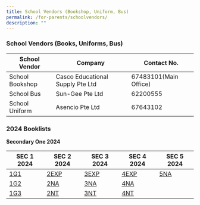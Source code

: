 ```yaml
---
title: School Vendors (Bookshop, Uniform, Bus)
permalink: /for-parents/schoolvendors/
description: ""
---
```

### School Vendors (Books, Uniforms, Bus)



| **School Vendor** | **Company** | **Contact** **No.** |
| -------- | -------- | -------- |
| School Bookshop    | Casco Educational  Supply Pte Ltd    | 67483101(Main Office)     |
| School Bus | Sun-Gee Pte Ltd | 62200555 |
|School Uniform| Asencio Pte Ltd| 67643102|

### 2024 Booklists

**Secondary One 2024**

| SEC 1 2024 | SEC 2 2024 | SEC 3 2024 |SEC 4 2024 |SEC 5 2024 |
| -------- | -------- | -------- | -------- | -------- |
| [1G1](/files/BOOKSHOP%20MATTERS/loyang%20view%20sec%20sch%20(lvss)%20-%202024%20booklist%202024%20(sec%201g1).pdf)   | [2EXP](/files/BOOKSHOP%20MATTERS/loyang%20view%20sec%20sch%20(lvss)%20-%202024%20booklist%202024%20(sec%202e).pdf)    |   [3EXP](/files/BOOKSHOP%20MATTERS/loyang%20view%20sec%20sch%20(lvss)%20-%202024%20booklist%202024%20(sec%203e).pdf)     |[4EXP](/files/BOOKSHOP%20MATTERS/loyang%20view%20sec%20sch%20(lvss)%20-%202024%20booklist%202024%20(sec%204e).pdf)      |[5NA](/files/BOOKSHOP%20MATTERS/loyang%20view%20sec%20sch%20(lvss)%20-%202024%20booklist%202024%20(sec%205NA).pdf)       |
| [1G2](/files/BOOKSHOP%20MATTERS/loyang%20view%20sec%20sch%20(lvss)%20-%202024%20booklist%202024%20(sec%201g2).pdf)   | [2NA](/files/BOOKSHOP%20MATTERS/loyang%20view%20sec%20sch%20(lvss)%20-%202024%20booklist%202024%20(sec%202na).pdf)    | [3NA](/files/BOOKSHOP%20MATTERS/loyang%20view%20sec%20sch%20(lvss)%20-%202024%20booklist%202024%20(sec%203na).pdf)     |[4NA](/files/BOOKSHOP%20MATTERS/loyang%20view%20sec%20sch%20(lvss)%20-%202024%20booklist%202024%20(sec%204na).pdf)     |   |
| [1G3](/files/BOOKSHOP%20MATTERS/loyang%20view%20sec%20sch%20(lvss)%20-%202024%20booklist%202024%20(sec%201g3).pdf)   | [2NT](/files/BOOKSHOP%20MATTERS/loyang%20view%20sec%20sch%20(lvss)%20-%202024%20booklist%202024%20(sec%202nT).pdf)     | [3NT](/files/BOOKSHOP%20MATTERS/loyang%20view%20sec%20sch%20(lvss)%20-%202024%20booklist%202024%20(sec%203nT).pdf)    |[4NT](/files/BOOKSHOP%20MATTERS/loyang%20view%20sec%20sch%20(lvss)%20-%202024%20booklist%202024%20(sec%204nT).pdf)     |    |


